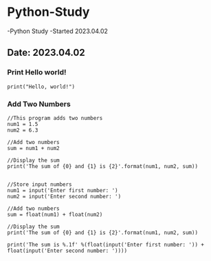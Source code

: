 # Python-Study
-Python Study
-Started 2023.04.02

## Date: 2023.04.02
### Print Hello world!
```
print("Hello, world!")
```

### Add Two Numbers
```
//This program adds two numbers
num1 = 1.5
num2 = 6.3

//Add two numbers
sum = num1 + num2

//Display the sum
print('The sum of {0} and {1} is {2}'.format(num1, num2, sum))


//Store input numbers
num1 = input('Enter first number: ')
num2 = input('Enter second number: ')

//Add two numbers
sum = float(num1) + float(num2)

//Display the sum
print('The sum of {0} and {1} is {2}'.format(num1, num2, sum))

print('The sum is %.1f' %(float(input('Enter first number: ')) + float(input('Enter second number: '))))
```
